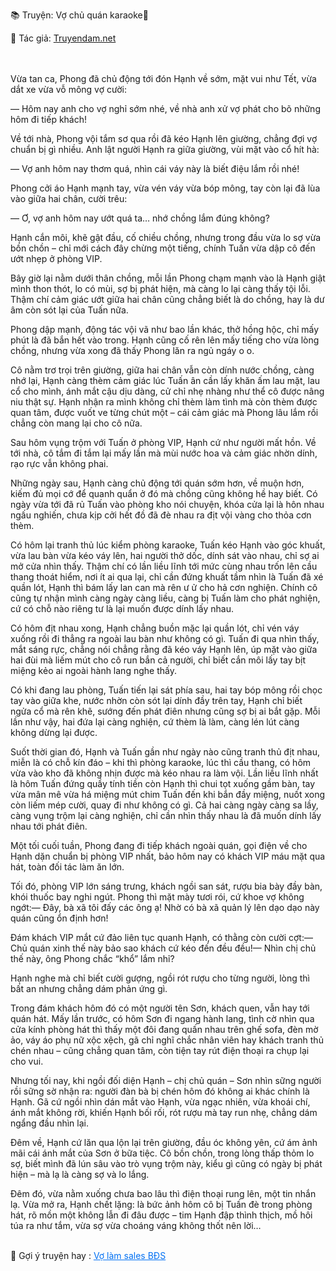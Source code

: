 📚 Truyện: Vợ chủ quán karaoke🔞
<br>
<p>📖 Tác giả: <a href="https://truyendam.net" target="_blank" title="Truyện sex người lớn, truyện 18+ tại Truyendam.net">Truyendam.net</a></p>
<br></br>
Vừa tan ca, Phong đã chủ động tới đón Hạnh về sớm, mặt vui như Tết, vừa dắt xe vừa vỗ mông vợ cười:

 — Hôm nay anh cho vợ nghỉ sớm nhé, về nhà anh xử vợ phát cho bõ những hôm đi tiếp khách!

Về tới nhà, Phong vội tắm sơ qua rồi đã kéo Hạnh lên giường, chẳng đợi vợ chuẩn bị gì nhiều. Anh lật người Hạnh ra giữa giường, vùi mặt vào cổ hít hà:

— Vợ anh hôm nay thơm quá, nhìn cái váy này là biết điệu lắm rồi nhé!

Phong cởi áo Hạnh mạnh tay, vừa vén váy vừa bóp mông, tay còn lại đã lùa vào giữa hai chân, cười trêu:

— Ơ, vợ anh hôm nay ướt quá ta… nhớ chồng lắm đúng không?

Hạnh cắn môi, khẽ gật đầu, cố chiều chồng, nhưng trong đầu vừa lo sợ vừa bồn chồn – chỉ mới cách đây chừng một tiếng, chính Tuấn vừa dập cô đến ướt nhẹp ở phòng VIP. 

Bây giờ lại nằm dưới thân chồng, mỗi lần Phong chạm mạnh vào là Hạnh giật mình thon thót, lo có mùi, sợ bị phát hiện, mà càng lo lại càng thấy tội lỗi. Thậm chí cảm giác ướt giữa hai chân cũng chẳng biết là do chồng, hay là dư âm còn sót lại của Tuấn nữa.

Phong dập mạnh, động tác vội vã như bao lần khác, thở hồng hộc, chỉ mấy phút là đã bắn hết vào trong. Hạnh cũng cố rên lên mấy tiếng cho vừa lòng chồng, nhưng vừa xong đã thấy Phong lăn ra ngủ ngáy o o. 

Cô nằm trơ trọi trên giường, giữa hai chân vẫn còn dính nước chồng, càng nhớ lại, Hạnh càng thèm cảm giác lúc Tuấn ân cần lấy khăn ấm lau mặt, lau cổ cho mình, ánh mắt cậu dịu dàng, cử chỉ nhẹ nhàng như thể cô được nâng niu thật sự. Hạnh nhận ra mình không chỉ thèm làm tình mà còn thèm được quan tâm, được vuốt ve từng chút một – cái cảm giác mà Phong lâu lắm rồi chẳng còn mang lại cho cô nữa.

Sau hôm vụng trộm với Tuấn ở phòng VIP, Hạnh cứ như người mất hồn. Về tới nhà, cô tắm đi tắm lại mấy lần mà mùi nước hoa và cảm giác nhờn dính, rạo rực vẫn không phai.

Những ngày sau, Hạnh càng chủ động tới quán sớm hơn, về muộn hơn, kiếm đủ mọi cớ để quanh quẩn ở đó mà chồng cũng không hề hay biết. Có ngày vừa tới đã rủ Tuấn vào phòng kho nói chuyện, khóa cửa lại là hôn nhau ngấu nghiến, chưa kịp cởi hết đồ đã đè nhau ra địt vội vàng cho thỏa cơn thèm.

 Có hôm lại tranh thủ lúc kiểm phòng karaoke, Tuấn kéo Hạnh vào góc khuất, vừa lau bàn vừa kéo váy lên, hai người thở dốc, dính sát vào nhau, chỉ sợ ai mở cửa nhìn thấy. Thậm chí có lần liều lĩnh tới mức cùng nhau trốn lên cầu thang thoát hiểm, nơi ít ai qua lại, chỉ cần đứng khuất tầm nhìn là Tuấn đã xé quần lót, Hạnh thì bám lấy lan can mà rên ư ử cho hả cơn nghiện. Chính cô cũng tự nhận mình càng ngày càng liều, càng bị Tuấn làm cho phát nghiện, cứ có chỗ nào riêng tư là lại muốn được dính lấy nhau.

Có hôm địt nhau xong, Hạnh chẳng buồn mặc lại quần lót, chỉ vén váy xuống rồi đi thẳng ra ngoài lau bàn như không có gì. Tuấn đi qua nhìn thấy, mắt sáng rực, chẳng nói chẳng rằng đã kéo váy Hạnh lên, úp mặt vào giữa hai đùi mà liếm mút cho cô run bắn cả người, chỉ biết cắn môi lấy tay bịt miệng kẻo ai ngoài hành lang nghe thấy. 

Có khi đang lau phòng, Tuấn tiến lại sát phía sau, hai tay bóp mông rồi chọc tay vào giữa khe, nước nhờn còn sót lại dính đầy trên tay, Hạnh chỉ biết ngửa cổ mà rên khẽ, sướng đến phát điên nhưng cũng sợ bị ai bắt gặp. Mỗi lần như vậy, hai đứa lại càng nghiện, cứ thèm là làm, càng lén lút càng không dừng lại được.

Suốt thời gian đó, Hạnh và Tuấn gần như ngày nào cũng tranh thủ địt nhau, miễn là có chỗ kín đáo – khi thì phòng karaoke, lúc thì cầu thang, có hôm vừa vào kho đã không nhịn được mà kéo nhau ra làm vội. Lần liều lĩnh nhất là hôm Tuấn đứng quầy tính tiền còn Hạnh thì chui tọt xuống gầm bàn, tay vừa mân mê vừa há miệng mút chim Tuấn đến khi bắn đầy miệng, nuốt xong còn liếm mép cười, quay đi như không có gì. Cả hai càng ngày càng sa lầy, càng vụng trộm lại càng nghiện, chỉ cần nhìn thấy nhau là đã muốn dính lấy nhau tới phát điên.

Một tối cuối tuần, Phong đang đi tiếp khách ngoài quán, gọi điện về cho Hạnh dặn chuẩn bị phòng VIP nhất, bảo hôm nay có khách VIP máu mặt qua hát, toàn đối tác làm ăn lớn. 

Tối đó, phòng VIP lớn sáng trưng, khách ngồi san sát, rượu bia bày đầy bàn, khói thuốc bay nghi ngút. Phong thì mặt mày tươi rói, cứ khoe vợ không ngớt:— Đây, bà xã tôi đấy các ông ạ! Nhờ có bà xã quản lý lên dạo dạo này quán cũng ổn định hơn!

Đám khách VIP mắt cứ đảo liên tục quanh Hạnh, có thằng còn cười cợt:— Chủ quán xinh thế này bảo sao khách cứ kéo đến đều đều!— Nhìn chị chủ thế này, ông Phong chắc “khổ” lắm nhỉ?

Hạnh nghe mà chỉ biết cười gượng, ngồi rót rượu cho từng người, lòng thì bất an nhưng chẳng dám phản ứng gì.

Trong đám khách hôm đó có một người tên Sơn, khách quen, vẫn hay tới quán hát. Mấy lần trước, có hôm Sơn đi ngang hành lang, tình cờ nhìn qua cửa kính phòng hát thì thấy một đôi đang quấn nhau trên ghế sofa, đèn mờ ảo, váy áo phụ nữ xộc xệch, gã chỉ nghĩ chắc nhân viên hay khách tranh thủ chén nhau – cũng chẳng quan tâm, còn tiện tay rút điện thoại ra chụp lại cho vui.

Nhưng tối nay, khi ngồi đối diện Hạnh – chị chủ quán – Sơn nhìn sững người rồi sững sờ nhận ra: người đàn bà bị chén hôm đó không ai khác chính là Hạnh. Gã cứ ngồi nhìn dán mắt vào Hạnh, vừa ngạc nhiên, vừa khoái chí, ánh mắt không rời, khiến Hạnh bối rối, rót rượu mà tay run nhẹ, chẳng dám ngẩng đầu nhìn lại.

Đêm về, Hạnh cứ lăn qua lộn lại trên giường, đầu óc không yên, cứ ám ảnh mãi cái ánh mắt của Sơn ở bữa tiệc. Cô bồn chồn, trong lòng thấp thỏm lo sợ, biết mình đã lún sâu vào trò vụng trộm này, kiểu gì cũng có ngày bị phát hiện – mà lạ là càng sợ và lo lắng.

Đêm đó, vừa nằm xuống chưa bao lâu thì điện thoại rung lên, một tin nhắn lạ. Vừa mở ra, Hạnh chết lặng: là bức ảnh hôm cô bị Tuấn đè trong phòng hát, rõ mồn một không lẫn đi đâu được – tim Hạnh đập thình thịch, mồ hôi túa ra như tắm, vừa sợ vừa choáng váng không thốt nên lời…
<br></br>
<!-- truyện sex karaoke, vợ ông chủ, sex vợ sếp, tình chị em, truyện sex xóm trọ, truyện sex vụng trộm, truyện 18+, truyện sex người lớn, Truyendam.net -->
<!-- Đọc truyện sex flagship Việt Nam độc quyền tại Truyendam.net -->
<p>
  📢 Gợi ý truyện hay : 
  <a href="https://truyendam.net/truyen/vo-lam-sales-bds" 
     target="_blank" 
     title="Truyện sex người lớn, truyện 18+ tại Truyendam.net"
     style="text-decoration: underline; color: #0070f3;"
  >
    Vợ làm sales BĐS
  </a>
</p>